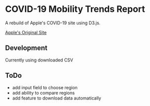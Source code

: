 # COVID-19 Mobility Trends Report
A rebuild of Apple's COVID-19 site using D3.js. 

[Apple's Original Site](https://www.apple.com/covid19/mobility)

## Development
Currently using downloaded CSV

## ToDo
- add input field to choose region
- add ability to compare regions
- add feature to download data automatically

